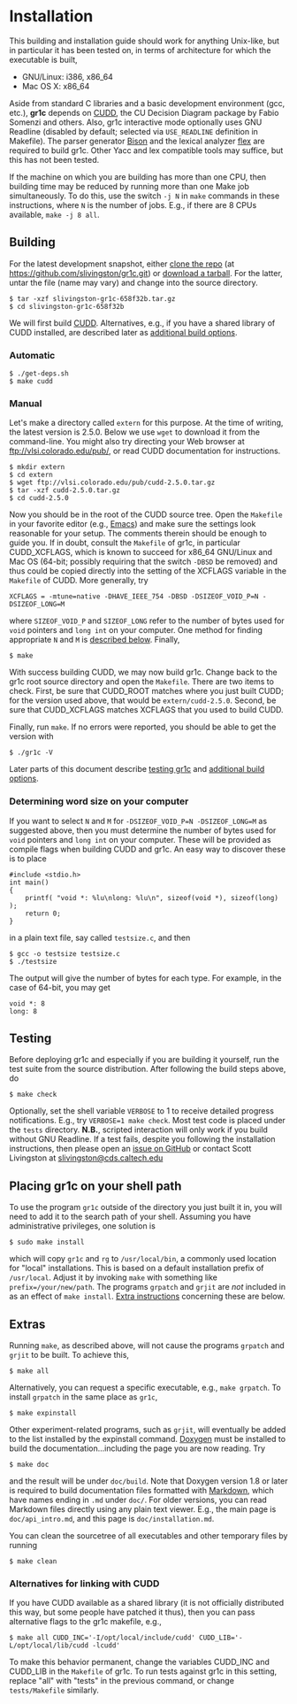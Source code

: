 Installation
============

This building and installation guide should work for anything Unix-like, but in
particular it has been tested on, in terms of architecture for which the
executable is built,
* GNU/Linux: i386, x86_64
* Mac OS X: x86_64

Aside from standard C libraries and a basic development environment (gcc, etc.),
**gr1c** depends on [CUDD](http://vlsi.colorado.edu/~fabio/CUDD/), the CU
Decision Diagram package by Fabio Somenzi and others.  Also, gr1c interactive
mode optionally uses GNU Readline (disabled by default; selected via `USE_READLINE`
definition in Makefile).  The parser generator
[Bison](http://www.gnu.org/software/bison/) and the lexical analyzer
[flex](http://flex.sourceforge.net/) are required to build gr1c.  Other Yacc and
lex compatible tools may suffice, but this has not been tested.

If the machine on which you are building has more than one CPU, then building
time may be reduced by running more than one Make job simultaneously. To do
this, use the switch `-j N` in `make` commands in these instructions, where `N`
is the number of jobs. E.g., if there are 8 CPUs available, `make -j 8 all`.


Building
--------

For the latest development snapshot, either [clone the
repo](https://github.com/slivingston/gr1c) (at
https://github.com/slivingston/gr1c.git) or [download a
tarball](https://github.com/slivingston/gr1c/tarball/master).  For the latter,
untar the file (name may vary) and change into the source directory.

    $ tar -xzf slivingston-gr1c-658f32b.tar.gz
    $ cd slivingston-gr1c-658f32b

We will first build [CUDD](http://vlsi.colorado.edu/~fabio/CUDD/).
Alternatives, e.g., if you have a shared library of CUDD installed, are
described later as [additional build options](#altlib).

<h3>Automatic</h3>

    $ ./get-deps.sh
    $ make cudd

<h3>Manual</h3>

Let's make a directory called `extern` for this purpose. At the time of writing,
the latest version is 2.5.0. Below we use `wget` to download it from the
command-line. You might also try directing your Web browser at
<ftp://vlsi.colorado.edu/pub/>, or read CUDD documentation for instructions.

    $ mkdir extern
    $ cd extern
    $ wget ftp://vlsi.colorado.edu/pub/cudd-2.5.0.tar.gz
    $ tar -xzf cudd-2.5.0.tar.gz
    $ cd cudd-2.5.0

Now you should be in the root of the CUDD source tree. Open the `Makefile` in
your favorite editor (e.g., [Emacs](http://www.gnu.org/software/emacs/)) and
make sure the settings look reasonable for your setup.  The comments therein
should be enough to guide you.  If in doubt, consult the `Makefile` of gr1c, in
particular CUDD_XCFLAGS, which is known to succeed for x86_64 GNU/Linux and Mac
OS (64-bit; possibly requiring that the switch `-DBSD` be removed) and thus
could be copied directly into the setting of the XCFLAGS variable in the
`Makefile` of CUDD.  More generally, try

    XCFLAGS = -mtune=native -DHAVE_IEEE_754 -DBSD -DSIZEOF_VOID_P=N -DSIZEOF_LONG=M

where `SIZEOF_VOID_P` and `SIZEOF_LONG` refer to the number of bytes used for
`void` pointers and `long int` on your computer.  One method for finding
appropriate `N` and `M` is [described below](#determinewsize).  Finally,

    $ make

With success building CUDD, we may now build gr1c. Change back to the gr1c root
source directory and open the `Makefile`. There are two items to check. First,
be sure that CUDD_ROOT matches where you just built CUDD; for the version used
above, that would be `extern/cudd-2.5.0`. Second, be sure that CUDD_XCFLAGS
matches XCFLAGS that you used to build CUDD.

Finally, run `make`. If no errors were reported, you should be able to get the
version with

    $ ./gr1c -V

Later parts of this document describe [testing gr1c](#testing) and [additional
build options](#extras).

<h3 id="determinewsize">Determining word size on your computer</h3>

If you want to select `N` and `M` for `-DSIZEOF_VOID_P=N -DSIZEOF_LONG=M` as
suggested above, then you must determine the number of bytes used for `void`
pointers and `long int` on your computer. These will be provided as compile
flags when building CUDD and gr1c. An easy way to discover these is to place

    #include <stdio.h>
    int main()
    {
        printf( "void *: %lu\nlong: %lu\n", sizeof(void *), sizeof(long) );
        return 0;
    }

in a plain text file, say called `testsize.c`, and then

    $ gcc -o testsize testsize.c
    $ ./testsize

The output will give the number of bytes for each type.  For example, in the
case of 64-bit, you may get

    void *: 8
    long: 8


<h2 id="testing">Testing</h2>

Before deploying gr1c and especially if you are building it yourself, run the
test suite from the source distribution. After following the build steps above,
do

    $ make check

Optionally, set the shell variable `VERBOSE` to 1 to receive detailed progress
notifications.  E.g., try `VERBOSE=1 make check`.  Most test code is placed
under the `tests` directory. **N.B.**, scripted interaction will only work if
you build without GNU Readline.  If a test fails, despite you following the
installation instructions, then please open an [issue on
GitHub](https://github.com/slivingston/gr1c/issues) or contact Scott Livingston
at <slivingston@cds.caltech.edu>


Placing gr1c on your shell path
-------------------------------

To use the program `gr1c` outside of the directory you just built it in, you
will need to add it to the search path of your shell. Assuming you have
administrative privileges, one solution is

    $ sudo make install

which will copy `gr1c` and `rg` to `/usr/local/bin`, a commonly used location
for "local" installations.  This is based on a default installation prefix of
`/usr/local`.  Adjust it by invoking `make` with something like
`prefix=/your/new/path`.  The programs `grpatch` and `grjit` are *not* included
in as an effect of `make install`.  [Extra instructions](#extras) concerning
these are below.


<h2 id="extras">Extras</h2>

Running `make`, as described above, will not cause the programs `grpatch` and
`grjit` to be built.  To achieve this,

    $ make all

Alternatively, you can request a specific executable, e.g., `make grpatch`.  To
install `grpatch` in the same place as `gr1c`,

    $ make expinstall

Other experiment-related programs, such as `grjit`, will eventually be added to
the list installed by the expinstall command.  [Doxygen](http://www.doxygen.org)
must be installed to build the documentation...including the page you are now
reading.  Try

    $ make doc

and the result will be under `doc/build`.  Note that Doxygen version 1.8 or
later is required to build documentation files formatted with
[Markdown](http://daringfireball.net/projects/markdown), which have names ending
in `.md` under `doc/`.  For older versions, you can read Markdown files directly
using any plain text viewer.  E.g., the main page is `doc/api_intro.md`, and
this page is `doc/installation.md`.

You can clean the sourcetree of all executables and other temporary files by
running

    $ make clean

<h3 id="altlib">Alternatives for linking with CUDD</h3>

If you have CUDD available as a shared library (it is not officially distributed
this way, but some people have patched it thus), then you can pass alternative
flags to the gr1c makefile, e.g.,

    $ make all CUDD_INC='-I/opt/local/include/cudd' CUDD_LIB='-L/opt/local/lib/cudd -lcudd'

To make this behavior permanent, change the variables CUDD_INC and CUDD_LIB in
the ``Makefile`` of gr1c.  To run tests against gr1c in this setting, replace
"all" with "tests" in the previous command, or change ``tests/Makefile``
similarly.
